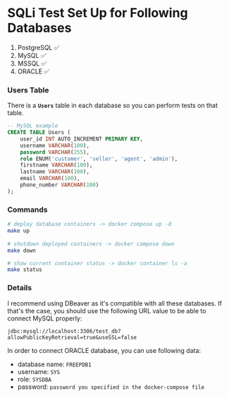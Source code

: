# SQLi Test Set Up for Following Databases

1. PostgreSQL ✅
2. MySQL ✅
3. MSSQL ✅
4. ORACLE ✅

### Users Table

There is a **`Users`** table in each database so you can perform tests on that table.
```SQL
-- MySQL example
CREATE TABLE Users (
    user_id INT AUTO_INCREMENT PRIMARY KEY,  
    username VARCHAR(100),
    password VARCHAR(255),
    role ENUM('customer', 'seller', 'agent', 'admin'), 
    firstname VARCHAR(100),
    lastname VARCHAR(100),
    email VARCHAR(100),
    phone_number VARCHAR(100)
);
```

### Commands

```bash
# deploy database containers -> docker compose up -d 
make up
	
# shutdown deployed containers -> docker compose down
make down

# show current container status -> docker container ls -a
make status
```

### Details

I recommend using DBeaver as it's compatible with all these databases. If that's the case, you should use the following URL value to be able to connect MySQL properly:
```URL
jdbc:mysql://localhost:3306/test_db?allowPublicKeyRetrieval=true&useSSL=false
```

In order to connect ORACLE database, you can use following data:
* database name: `FREEPDB1`
* username: `SYS`
* role: `SYSDBA`
* password: `password you specified in the docker-compose file`
